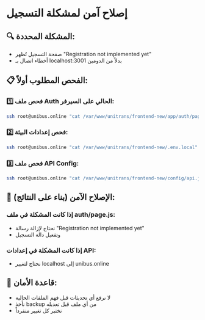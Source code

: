 # إصلاح آمن لمشكلة التسجيل

## 🔍 المشكلة المحددة:
- صفحة التسجيل تُظهر "Registration not implemented yet"
- أخطاء اتصال بـ localhost:3001 بدلاً من الدومين

## 📋 الفحص المطلوب أولاً:

### 1️⃣ فحص ملف Auth الحالي على السيرفر:
```bash
ssh root@unibus.online "cat /var/www/unitrans/frontend-new/app/auth/page.js | grep -A 5 -B 5 'Registration not implemented'"
```

### 2️⃣ فحص إعدادات البيئة:
```bash
ssh root@unibus.online "cat /var/www/unitrans/frontend-new/.env.local"
```

### 3️⃣ فحص ملف API Config:
```bash
ssh root@unibus.online "cat /var/www/unitrans/frontend-new/config/api.js"
```

## 🔧 الإصلاح الآمن (بناء على النتائج):

### إذا كانت المشكلة في ملف auth/page.js:
- نحتاج لإزالة رسالة "Registration not implemented yet"
- وتفعيل دالة التسجيل

### إذا كانت المشكلة في إعدادات API:
- نحتاج لتغيير localhost إلى unibus.online

## 🚨 قاعدة الأمان:
- لا نرفع أي تحديثات قبل فهم الملفات الحالية
- نأخذ backup من أي ملف قبل تعديله
- نختبر كل تغيير منفرداً
